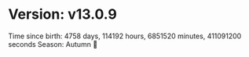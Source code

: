 # Version: v13.0.9
Time since birth: 4758 days, 114192 hours, 6851520 minutes, 411091200 seconds
Season: Autumn 🍁
